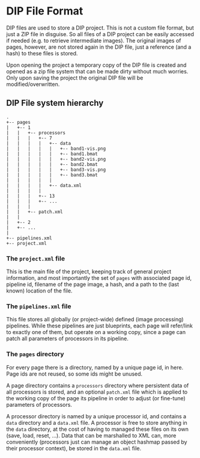 DIP File Format
===============
DIP files are used to store a DIP project. This is not a custom file format, but just a ZIP file in disguise. So all files of a DIP project can be easily accessed if needed (e.g. to retrieve intermediate images). The original images of pages, however, are not stored again in the DIP file, just a reference (and a hash) to these files is stored. 

Upon opening the project a temporary copy of the DIP file is created and opened as a zip file system that can be made dirty without much worries. Only upon saving the project the original DIP file will be modified/overwritten.

DIP File system hierarchy
-------------------------

```
.
+-- pages
|   +-- 1
|   |   +-- processors
|   |   |   +-- 7
|   |   |   |   +-- data
|   |   |   |   |   +-- band1-vis.png
|   |   |   |   |   +-- band1.bmat
|   |   |   |   |   +-- band2-vis.png
|   |   |   |   |   +-- band2.bmat
|   |   |   |   |   +-- band3-vis.png
|   |   |   |   |   +-- band3.bmat
|   |   |   |   |
|   |   |   |   +-- data.xml
|   |   |   |
|   |   |   +-- 13
|   |   |   +-- ...
|   |   |
|   |   +-- patch.xml
|   |
|   +-- 2
|   +-- ...
|
+-- pipelines.xml
+-- project.xml
```

### The `project.xml` file
This is the main file of the project, keeping track of general project information, and most importantly the set of `pages` with associated page id, pipeline id, filename of the page image, a hash, and a path to the (last known) location of the file.

### The `pipelines.xml` file
This file stores all globally (or project-wide) defined (image processing) pipelines. While these pipelines are just blueprints, each page will refer/link to exactly one of them, but operate on a working copy, since a page can patch all parameters of processors in its pipeline.

### The `pages` directory
For every page there is a directory, named by a unique page id, in here. Page ids are not reused, so some ids might be unused.

A page directory contains a `processors` directory where persistent data of all processors is stored, and an optional `patch.xml` file which is applied to the working copy of the page its pipeline in order to adjust (or fine-tune) parameters of processors.

A processor directory is named by a unique processor id, and contains a `data` directory and a `data.xml` file. A processor is free to store anything in the `data` directory, at the cost of having to managed these files on its own (save, load, reset, ...). Data that can be marshalled to XML can, more conveniently (processors just can manage an object hashmap passed by their processor context), be stored in the `data.xml` file.
